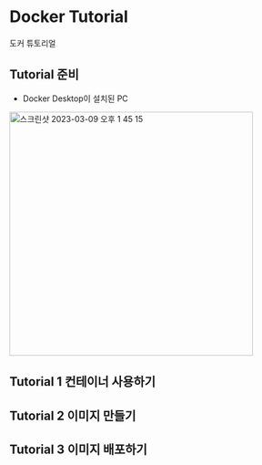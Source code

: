# Docker Tutorial
도커 튜토리얼

## Tutorial 준비
- Docker Desktop이 설치된 PC

<img width="428" alt="스크린샷 2023-03-09 오후 1 45 15" src="https://user-images.githubusercontent.com/38535571/223919450-dcf52b85-bcec-4d55-b9b5-4e8eb19ceba4.png">


## Tutorial 1 컨테이너 사용하기

## Tutorial 2 이미지 만들기

## Tutorial 3 이미지 배포하기
